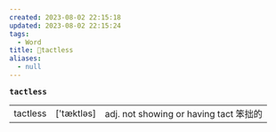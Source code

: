 ```yaml
---
created: 2023-08-02 22:15:18
updated: 2023-08-02 22:15:24
tags:
  - Word
title: 📖tactless
aliases:
  - null
---
```


<pre><strong>tactless</strong></pre>
|   |   |   |
|---|---|---|
|tactless|['tæktləs]|adj. not showing or having tact 笨拙的|